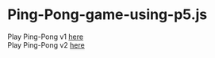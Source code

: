 # Ping-Pong-game-using-p5.js
Play Ping-Pong v1 [here](https://wajahatullasharif.github.io/Ping-Pong-game-using-p5.js/Ping%20Pong%20v1.0/)<br>
Play Ping-Pong v2 [here](https://wajahatullasharif.github.io/Ping-Pong-game-using-p5.js/Ping%20Pong%20v2.0/)
